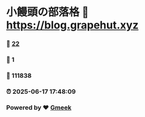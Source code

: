 # 小饅頭の部落格 :link: https://blog.grapehut.xyz 
### :page_facing_up: [22](https://blog.grapehut.xyz/tag.html) 
### :speech_balloon: 1 
### :hibiscus: 111838 
### :alarm_clock: 2025-06-17 17:48:09 
### Powered by :heart: [Gmeek](https://github.com/Meekdai/Gmeek)
